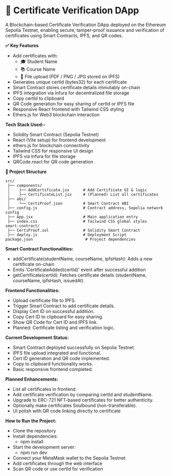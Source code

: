 # 📄 Certificate Verification DApp

A Blockchain-based Certificate Verification DApp deployed on the Ethereum Sepolia Testnet, enabling secure, tamper-proof issuance and verification of certificates using Smart Contracts, IPFS, and QR codes.

**✅ Key Features**

- Add certificates with:
    - 🎓 Student Name
    - 📚 Course Name
    - 📁 File upload (PDF / PNG / JPG stored on IPFS)
- Generates unique certId (bytes32) for each certificate
- Smart Contract stores certificate details immutably on-chain
- IPFS integration via Infura for decentralized file storage
- Copy certId to clipboard
- QR Code generation for easy sharing of certId or IPFS file
- Responsive React frontend with Tailwind CSS styling
- Ethers.js for Web3 blockchain interaction

 **Tech Stack Used:-**
 - Solidity Smart Contract (Sepolia Testnet)
 - React (Vite setup) for frontend development
 - ethers.js for blockchain connectivity
 - Tailwind CSS for responsive UI design
 - IPFS via Infura for file storage
 - QRCode.react for QR code generation

**📁 Project Structure**
```
src/
 ├── components/
 │    ├── AddCertificate.jsx      # Add Certificate UI & logic
 │    ├── CertificateList.jsx     # (Planned) List all certificates
 ├── abi/
 │    └── CertiProof.json         # Smart Contract ABI
 ├── config.js                    # Contract address, Sepolia network config
 ├── App.jsx                      # Main application entry
 ├── index.css                    # Tailwind CSS global styles
smart-contract/
 ├── CertiProof.sol               # Solidity Smart Contract
 ├── deploy.js                    # Deployment Script
package.json                       # Project dependencies
```
**Smart Contract Functionalities:**
- addCertificate(studentName, courseName, ipfsHash): Adds a new certificate on-chain
- Emits 'CertificateAdded(certId)' event after successful addition
- getCertificate(certId): Fetches certificate details (studentName, courseName, ipfsHash,   issuedAt)

 **Frontend Functionalities:**
 - Upload certificate file to IPFS.
 - Trigger Smart Contract to add certificate details.
 - Display Cert ID on successful addition.
 - Copy Cert ID to clipboard for easy sharing.
 - Show QR Code for Cert ID and IPFS link.
 - Planned: Certificate listing and verification logic.

 **Current Development Status:**
 - Smart Contract deployed successfully on Sepolia Testnet.
 - IPFS file upload integrated and functional.
 - Cert ID generation and QR code implemented.
 - Copy to clipboard functionality works.
 - Basic responsive frontend completed.

 **Planned Enhancements:**
 - List all certificates in frontend.
 - Add certificate verification by comparing certId and studentName.
 - Upgrade to ERC-721 NFT-based certificates for better authenticity.
 - Optionally make certificates Soulbound (non-transferable).
 - UI polish with QR code linking directly to certificate

**How to Run the Project:**

- Clone the repository
- Install dependencies:
     - npm install
- Start the development server:
     - npm run dev
- Connect your MetaMask wallet to the Sepolia Testnet
- Add certificates through the web interface
- Scan QR code or use certId for verification